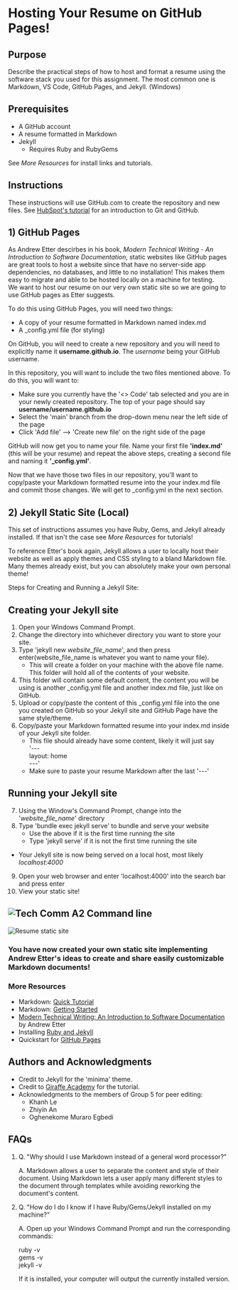 # Hosting Your Resume on GitHub Pages!

## Purpose

Describe the practical steps of how to host and format a resume using the software stack
you used for this assignment. The most common one is Markdown, VS Code, GitHub
Pages, and Jekyll. (Windows)

## Prerequisites

- A GitHub account
- A resume formatted in Markdown
- Jekyll
  - Requires Ruby and RubyGems

See _More Resources_ for install links and tutorials.

## Instructions

These instructions will use GitHub.com to create the repository and new files. See [HubSpot's tutorial](https://product.hubspot.com/blog/git-and-github-tutorial-for-beginners) for an introduction to Git and GitHub.

## 1) GitHub Pages

As Andrew Etter descirbes in his book, _Modern Technical Writing - An Introduction to Software Documentation_, static websites like GitHub pages are great tools to host a website since that have no server-side app dependencies, no databases, and little to no installation! This makes them easy to migrate and able to be hosted locally on a machine for testing.  
We want to host our resume on our very own static site so we are going to use GitHub pages as Etter suggests.  

To do this using GitHub Pages, you will need two things: 

  - A copy of your resume formatted in Markdown named index.md
  - A \_config.yml file (for styling)

On GitHub, you will need to create a new repository and you will need to explicitly name it **username.github.io**. The _username_ being your GitHub username.

In this repository, you will want to include the two files mentioned above. To do this, you will want to:

- Make sure you currently have the '<> Code' tab selected and you are in your newly created repository. The top of your page should say **username/username.github.io**
- Select the 'main' branch from the drop-down menu near the left side of the page
- Click 'Add file' --> 'Create new file' on the right side of the page

GitHub will now get you to name your file. Name your first file **'index.md'** (this will be your resume) and repeat the above steps, creating a second file and naming it **'\_config.yml'**.

Now that we have those two files in our repository, you'll want to copy/paste your Markdown formatted resume into the your index.md file and commit those changes. We will get to \_config.yml in the next section.

## 2) Jekyll Static Site (Local)

This set of instructions assumes you have Ruby, Gems, and Jekyll already installed. If that isn't the case see _More Resources_ for tutorials!

To reference Etter's book again, Jekyll allows a user to locally host their website as well as apply themes and CSS styling to a bland Markdown file. Many themes already exist, but you can absolutely make your own personal theme!

Steps for Creating and Running a Jekyll Site:

## Creating your Jekyll site

1) Open your Windows Command Prompt.
2) Change the directory into whichever directory you want to store your site.
3) Type 'jekyll new _website_file_name_', and then press enter(website_file_name is whatever you want to name your file).
   - This will create a folder on your machine with the above file name. This folder will hold all of the contents of your website.
4) This folder will contain some default content, the content you will be using is another \_config.yml file and another index.md file, just like on GitHub.
5) Upload or copy/paste the content of this \_config.yml file into the one you created on GitHub so your Jekyll site and GitHub Page have the same style/theme.
6) Copy/paste your Markdown formatted resume into your index.md inside of your Jekyll site folder.
   - This file should already have some content, likely it will just say  
     '---  
     layout: home  
     ---'
   - Make sure to paste your resume Markdown after the last '---'

## Running your Jekyll site

7) Using the Window's Command Prompt, change into the '_website_file_name_' directory
8) Type 'bundle exec jekyll serve' to bundle and serve your website
   - Use the above if it is the first time running the site
   - Type 'jekyll serve' if it is not the first time running the site

  - Your Jekyll site is now being served on a local host, most likely _localhost:4000_

9) Open your web browser and enter 'localhost:4000' into the search bar and press enter
10) View your static site!

![Tech Comm A2 Command line](https://user-images.githubusercontent.com/114244452/224210401-c8e9b472-66a9-48ae-ade7-f3c396b94c8e.gif)
---

![Resume static site](https://user-images.githubusercontent.com/114244452/224211325-eab7e73f-c706-4da1-a833-28027d4e67eb.gif)

### **You have now created your own static site implementing Andrew Etter's ideas to create and share easily customizable Markdown documents!**

### More Resources

- Markdown: [Quick Tutorial](https://helloacm.com/markdown-markup-language-quick-tutorial/)
- Markdown: [Getting Started](https://www.markdownguide.org/getting-started)
- [Modern Technical Writing: An Introduction to Software Documentation](https://www.amazon.ca/Modern-Technical-Writing-Introduction-Documentation-ebook/dp/B01A2QL9SS/ref=sr_1_fkmr0_1?crid=3BNVNJKVNPLJ5&keywords=etter+modern+technical+communication&qid=1678041446&sprefix=etter+modern+technical+communication%2Caps%2C129&sr=8-1-fkmr0) by Andrew Etter
- Installing [Ruby and Jekyll](https://jekyllrb.com/docs/installation/windows/)
- Quickstart for [GitHub Pages](https://docs.github.com/en/pages/quickstart)

## Authors and Acknowledgments

- Credit to Jekyll for the 'minima' theme.
- Credit to [Giraffe Academy](https://www.youtube.com/watch?v=T1itpPvFWHI&list=PLLAZ4kZ9dFpOPV5C5Ay0pHaa0RJFhcmcB) for the tutorial.
- Acknowledgments to the members of Group 5 for peer editing:
  - Khanh Le
  - Zhiyin An
  - Oghenekome Muraro Egbedi

## FAQs

1. Q. "Why should I use Markdown instead of a general word processor?"

   A. Markdown allows a user to separate the content and style of their document. Using Markdown lets a user apply many different styles to the document through templates while avoiding reworking the document's content.

2. Q. "How do I do I know if I have Ruby/Gems/Jekyll installed on my machine?"

   A. Open up your Windows Command Prompt and run the corresponding commands:

   ruby -v  
   gems -v  
   jekyll -v  

   If it is installed, your computer will output the currently installed version.
